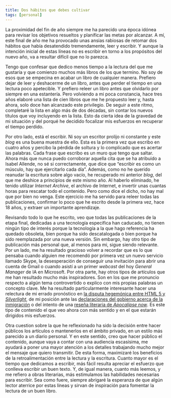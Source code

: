 ```yaml
---
title: Dos hábitos que debes cultivar
tags: [personal] 
---
```

La proximidad del fin de año siempre me ha parecido una época idónea para revisar los objetivos resueltos y planificar las metas por alcanzar. A mí, este final de año me ha provocado unas ansias rabiosas de retomar dos hábitos que había desatendido tremendamente, leer y escribir. Y aunque la intención inicial de estas líneas no es escribir en torno a los propósitos del nuevo año, va a resultar difícil que no lo parezca. 

Tengo que confesar que dedico menos tiempo a la lectura del que me gustaría y que comienzo muchos más libros de los que termino. No soy de esos que se empecina en acabar un libro de cualquier manera. Prefiero dejar de leer y deshacerme de un libro, antes que perder el tiempo en una lectura poco apetecible. Y prefiero releer un libro antes que olvidarlo por siempre en una estantería. Pero volviendo a mi poca constancia, hace tres años elaboré una lista de cien libros que me he propuesto leer y, hasta ahora, solo doce han alcanzado este privilegio. De seguir a este ritmo, completaré la lista en algo más de dos décadas, sin contar los nuevos títulos que voy incluyendo en la lista. Esto da cierta idea de la gravedad de mi situación y del porqué he decidido focalizar mis esfuerzos en recuperar el tiempo perdido.

Por otro lado, está el escribir. Ni soy un escritor prolijo ni constante y este _blog_ es una buena muestra de ello. Esta es la primera vez que escribo en cuatro años y percibo la pérdida de soltura y lo complicado que es acertar las palabras. Cada frase que escribo es un muro que tengo que saltar. Ahora más que nunca puedo corroborar aquella cita que se ha atribuido a Isabel Allende, no sé si correctamente, que dice que “escribir es como un músculo, hay que ejercitarlo cada día”. Además, como no he querido reanudar la escritura sobre algo vacío, he recuperado mi anterior _blog_, del que me deshice a principios de este mismo año. Al haberlo eliminado, he tenido utilizar _Internet Archive_, el archivo de Internet, e invertir unas cuantas horas para rescatar todo el contenido. Pero como dice el dicho, no hay mal que por bien no venga. Este ejercicio me ha servido para releer todas las publicaciones, confirmar lo poco que he escrito desde la primera vez, hace 18 años, y extraer un importante aprendizaje.

Revisando todo lo que he escrito, veo que todas las publicaciones de la etapa final, dedicadas a una tecnología especifica han caducado, no tienen ningún tipo de interés porque la tecnología a la que hago referencia ha quedado obsoleta, bien porque ha sido descatalogada o bien porque ha sido reemplazada por una nueva versión. Sin embargo, hay otro tipo de publicación más personal que, al menos para mi, sigue siendo relevante. Por un lado, me ha resultado gracioso volver a recordar que es lo que pensaba cuando alguien me recomendó por primera vez un nuevo servicio llamado Skype, la desesperación de conseguir una invitación para abrir una cuenta de Gmail o cuando asistí a un primer _webcast_ del hoy _General Manager_ de IA en Microsoft. Por otra parte, hay otros tipos de artículos que me han resultado mucho más inspiradores. Son en los que me pronuncio respecto a algún tema controvertido o explico con mis propias palabras un concepto clave. Me ha resultado particularmente interesante hacer una relectura de mi errado pronóstico en [la disputa hegemónica entre HTML 5 y _Silverlight_](/html-5-vs-silverlight-una-lucha-desigual), de mi posición ante las [declaraciones del gobierno acerca de la inmigración](/escape-effect) o del intento de una [reseña literaria de _Apocalipse now_](/apocalypse-now-y-su-literatura). Es este tipo de contenido el que veo ahora con más sentido y en el que estarán dirigidos mis esfuerzos.

Otra cuestion sobre la que he reflexionado ha sido la decisión entre hacer públicos los artículos o mantenerlos en el ámbito privado, en un estilo más parecido a un diario personal. Y en este sentido, creo que hacer público el contenido, aunque vaya a contar con una audiencia escasísima, me ayudará a poner una mayor atención a los detalles trabajando mucho mejor el mensaje que quiero transmitir. De esta forma, maximizaré los beneficios de la retroalimentación entre la lectura y la escritura. Cuanto mayor es el tiempo que dedicamos a escribir, más fácil resulta apreciar el esfuerzo que conlleva escribir un buen texto. Y, de igual manera, cuanto más leemos, y me refiero a obras literarias, más estimulamos las habilidades necesarias para escribir. Sea como fuere, siempre abrigaré la esperanza de que algún lector aterrice por estas líneas y sirvan de inspiración para fomentar la lectura de un buen libro. 
